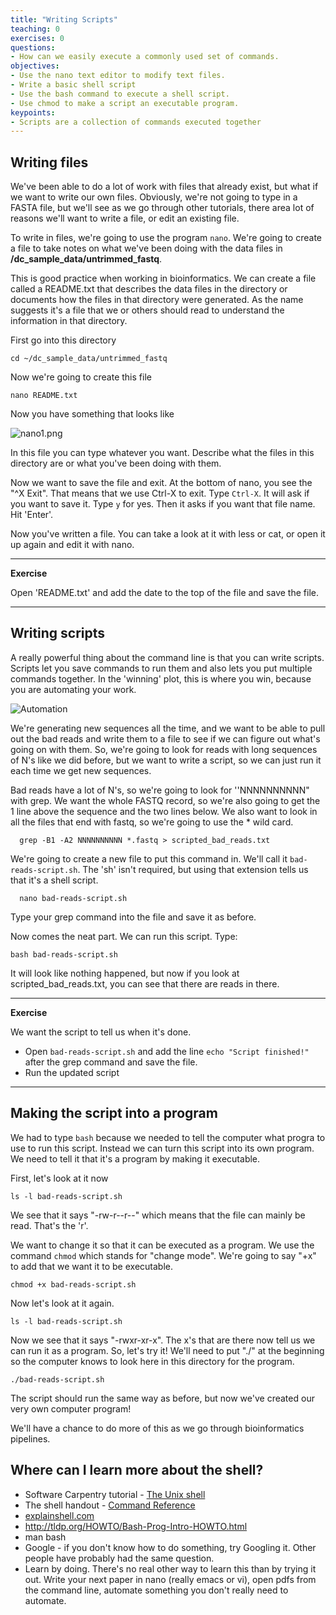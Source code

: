 ```yaml
---
title: "Writing Scripts"
teaching: 0
exercises: 0
questions:
- How can we easily execute a commonly used set of commands.
objectives:
- Use the nano text editor to modify text files.
- Write a basic shell script
- Use the bash command to execute a shell script.
- Use chmod to make a script an executable program.
keypoints:
- Scripts are a collection of commands executed together
---
```


## Writing files

We've been able to do a lot of work with files that already exist, but what if we want to write our own files. Obviously, we're not going to type in a FASTA file, but we'll see as we go through other tutorials, there area lot of reasons we'll want to write a file, or edit an existing file.

To write in files, we're going to use the program `nano`. We're going to create a file to take notes on what we've been doing with the data files in **/dc_sample_data/untrimmed_fastq**.

This is good practice when working in bioinformatics. We can create a file called a README.txt that describes the data files in the directory or documents how the files in that directory were generated.  As the name suggests it's a file that we or others should read to understand the information in that directory.

First go into this directory

    cd ~/dc_sample_data/untrimmed_fastq

Now we're going to create this file

    nano README.txt

Now you have something that looks like

![nano1.png](../img/nano1.png)

In this file you can type whatever you want. Describe what the files in this
directory are or what you've been doing with them.

Now we want to save the file and exit. At the bottom of nano, you see the "^X Exit". That means that we use Ctrl-X to exit. Type `Ctrl-X`. It will ask if you want to save it. Type `y` for yes. Then it asks if you want that file name. Hit 'Enter'.

Now you've written a file. You can take a look at it with less or cat, or open it up again and edit it with nano.

***
**Exercise**

Open 'README.txt' and add the date to the top of the file and save the file.

***

## Writing scripts

A really powerful thing about the command line is that you can write scripts. Scripts let you save commands to run them and also lets you put multiple commands together. In the 'winning' plot, this is where you win, because you are automating your work.

![Automation](../img/gvng.jpg)

We're generating new sequences all the time, and we want to be able to pull out the bad reads and write them to a file to see if we can figure out what's going on with them. So, we're going to look for reads with long sequences of N's like we did before, but we want to write a script, so we can just run it each time we get new sequences.

Bad reads have a lot of N's, so we're going to look for  ''NNNNNNNNNN" with grep. We want the whole FASTQ record, so we're also going to get the 1 line above the sequence and the two lines below. We also want to look in all the files that end with fastq, so we're going to use the * wild card.

      grep -B1 -A2 NNNNNNNNNN *.fastq > scripted_bad_reads.txt

We're going to create a new file to put this command in. We'll call it `bad-reads-script.sh`. The 'sh' isn't required, but using that extension tells us that it's a shell script.

      nano bad-reads-script.sh

Type your grep command into the file and save it as before.

Now comes the neat part. We can run this script. Type:

    bash bad-reads-script.sh

It will look like nothing happened, but now if you look at scripted_bad_reads.txt, you can see that there are reads in there.


***
**Exercise**

We want the script to tell us when it's done.

- Open `bad-reads-script.sh` and add the line `echo "Script finished!"` after the grep command and save the file.
- Run the updated script

***

## Making the script into a program

We had to type `bash` because we needed to tell the computer what progra to use to run this script. Instead we can turn this script into its own program. We need to tell it that it's a program by making it executable.

First, let's look at it now

    ls -l bad-reads-script.sh

We see that it says "-rw-r--r--" which means that the file can mainly be read. That's the 'r'.   

We want to change it so that it can be executed as a program. We use the command `chmod` which stands for "change mode". We're going to say "+x" to add that we want it to be executable.

    chmod +x bad-reads-script.sh

Now let's look at it again.

    ls -l bad-reads-script.sh

Now we see that it says "-rwxr-xr-x". The x's that are there now tell us we can run it as a program. So, let's try it! We'll need to put "./" at the beginning so the computer knows to look here in this directory for the program.

    ./bad-reads-script.sh

The script should run the same way as before, but now we've created our very own computer program!

We'll have a chance to do more of this as we go through bioinformatics pipelines.





## Where can I learn more about the shell?

- Software Carpentry tutorial - [The Unix shell](https://swcarpentry.github.io/shell-novice/reference/)
- The shell handout - [Command Reference](http://files.fosswire.com/2007/08/fwunixref.pdf)
- [explainshell.com](http://explainshell.com)
- http://tldp.org/HOWTO/Bash-Prog-Intro-HOWTO.html
- man bash
- Google - if you don't know how to do something, try Googling it. Other people
have probably had the same question.
- Learn by doing. There's no real other way to learn this than by trying it
out.  Write your next paper in nano (really emacs or vi), open pdfs from
the command line, automate something you don't really need to automate.
